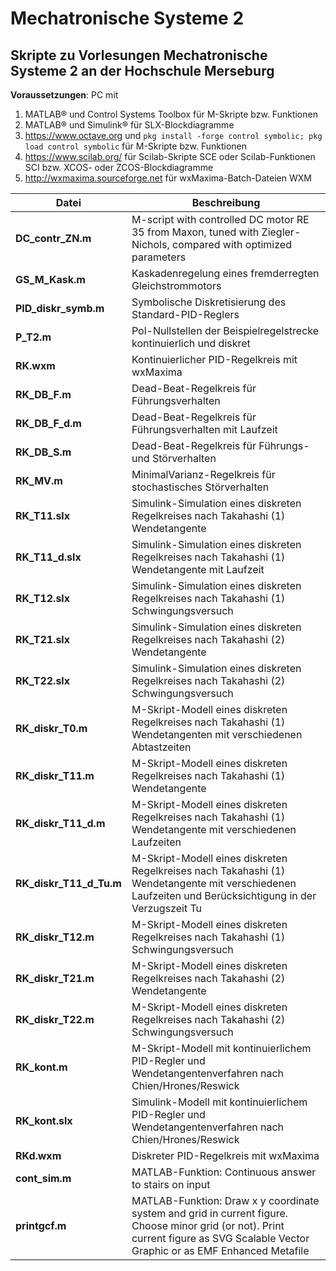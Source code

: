 # Mechatronische Systeme 2

## Skripte zu Vorlesungen Mechatronische Systeme 2 an der Hochschule Merseburg

**Voraussetzungen**: PC mit

1. MATLAB® und Control Systems Toolbox für M-Skripte bzw. Funktionen
2. MATLAB® und Simulink® für SLX-Blockdiagramme
3. https://www.octave.org und `pkg install -forge control symbolic; pkg load control symbolic` für M-Skripte bzw. Funktionen
4. https://www.scilab.org/ für Scilab-Skripte SCE oder Scilab-Funktionen SCI bzw. XCOS- oder ZCOS-Blockdiagramme
5. http://wxmaxima.sourceforge.net für wxMaxima-Batch-Dateien WXM

**Datei**|**Beschreibung**
---|---
**DC_contr_ZN.m**|M-script with controlled DC motor RE 35 from Maxon, tuned with Ziegler-Nichols, compared with optimized parameters
**GS_M_Kask.m**|Kaskadenregelung eines fremderregten Gleichstrommotors
**PID_diskr_symb.m**|Symbolische Diskretisierung des Standard-PID-Reglers
**P_T2.m**|Pol-Nullstellen der Beispielregelstrecke kontinuierlich und diskret
**RK.wxm**|Kontinuierlicher PID-Regelkreis mit wxMaxima
**RK_DB_F.m**|Dead-Beat-Regelkreis für Führungsverhalten
**RK_DB_F_d.m**|Dead-Beat-Regelkreis für Führungsverhalten mit Laufzeit
**RK_DB_S.m**|Dead-Beat-Regelkreis für Führungs- und Störverhalten
**RK_MV.m**|MinimalVarianz-Regelkreis für stochastisches Störverhalten
**RK_T11.slx**|Simulink-Simulation eines diskreten Regelkreises nach Takahashi (1) Wendetangente
**RK_T11_d.slx**|Simulink-Simulation eines diskreten Regelkreises nach Takahashi (1) Wendetangente mit Laufzeit
**RK_T12.slx**|Simulink-Simulation eines diskreten Regelkreises nach Takahashi (1) Schwingungsversuch
**RK_T21.slx**|Simulink-Simulation eines diskreten Regelkreises nach Takahashi (2) Wendetangente
**RK_T22.slx**|Simulink-Simulation eines diskreten Regelkreises nach Takahashi (2) Schwingungsversuch
**RK_diskr_T0.m**|M-Skript-Modell eines diskreten Regelkreises nach Takahashi (1) Wendetangenten mit verschiedenen Abtastzeiten
**RK_diskr_T11.m**|M-Skript-Modell eines diskreten Regelkreises nach Takahashi (1) Wendetangente
**RK_diskr_T11_d.m**|M-Skript-Modell eines diskreten Regelkreises nach Takahashi (1) Wendetangente mit verschiedenen Laufzeiten
**RK_diskr_T11_d_Tu.m**|M-Skript-Modell eines diskreten Regelkreises nach Takahashi (1) Wendetangente mit verschiedenen Laufzeiten und Berücksichtigung in der Verzugszeit Tu
**RK_diskr_T12.m**|M-Skript-Modell eines diskreten Regelkreises nach Takahashi (1) Schwingungsversuch
**RK_diskr_T21.m**|M-Skript-Modell eines diskreten Regelkreises nach Takahashi (2) Wendetangente
**RK_diskr_T22.m**|M-Skript-Modell eines diskreten Regelkreises nach Takahashi (2) Schwingungsversuch
**RK_kont.m**|M-Skript-Modell mit kontinuierlichem PID-Regler und Wendetangentenverfahren nach Chien/Hrones/Reswick
**RK_kont.slx**|Simulink-Modell mit kontinuierlichem PID-Regler und Wendetangentenverfahren nach Chien/Hrones/Reswick
**RKd.wxm**|Diskreter PID-Regelkreis mit wxMaxima
**cont_sim.m**|MATLAB-Funktion: Continuous answer to stairs on input
**printgcf.m**|MATLAB-Funktion: Draw x y coordinate system and grid in current figure. Choose minor grid (or not). Print current figure as SVG Scalable Vector Graphic or as EMF Enhanced Metafile
